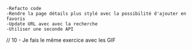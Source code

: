 <!-- //* 1 - Quand je fais une recherche et que je clique sur search la list de héro se met en jour -->
<!-- //* 1- il faut cliquer 2 fois sur search pour avoir le résultat -->
<!-- //* 2- si la barre de recherche est vide le loading reste affiché, reste n'apparait, si héro n'existe pas, la list re-apparait -->
<!-- //* 3- il faut taper le nom exact pour avoir le résultat (à améliorer) -->
<!-- //* 4- Le useeffect s'active dès qu'on tape, rajouter un petit temps après avoir taper -->
<!-- //* 5- Si rien de taper quand on clique sur search => revenir à la liste de base, si pas de héro avoir un bouton pou revenir sur la liste de base -->

<!-- // 2- Quand je tape dans la barre de recherche ma liste de hero se met à jour automatiquement après (2sc ?) sans taper -->
<!-- // 2.1 - Si pas de résultat j'affiche un composant no result -->

<!-- //* - Quand je clique sur une fiche de héro j'affiche les détails de ce héro dans une autre page -->
<!-- //Où dois mettre le link dans le composant HeroList ou HeroItem ? -->

<!-- //* 4 - J'ajoute un bouton next sur ma page home qui me permet de voir la prochaine liste de hero -->
<!-- //* Le bouton back à 20 de retard sur le premier click, quand on est au début de la list si on clique sur back ça devrait pas refresh -->

<!-- //* - J'ajoute des hero en favoris -->
<!-- //* 6 - J'ai une page de mes héros favoris -->

<!-- //*Supprimer tous les favoris d'un coup ou un par un -->
<!-- //*Si aucun favoris, bouton griser mes favoris -->

<!-- //* Faire la page détail -->

<!-- //? 8 - Je clean mon code en essayant de le rentre plus optimisé -->
<!-- //* 9 - Je travail la mise en forme de ma liste de héro pour avoir un truc stylé -->

<!-- //TODO Futur amélioration -->

    -Refacto code
    -Rendre la page détails plus stylé avec la possibilité d'ajouter en favoris
    -Update URL avec avec la recherche
    -Utiliser une seconde API

// 10 - Je fais le même exercice avec les GIF

